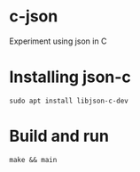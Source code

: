 # c-json
Experiment using json in C



# Installing json-c
```
sudo apt install libjson-c-dev
```

# Build and run
```
make && main
```